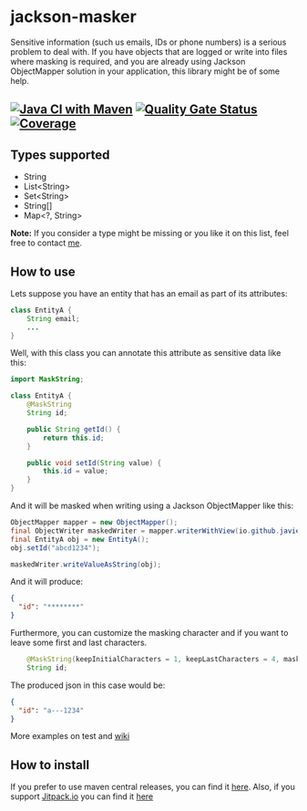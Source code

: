 # jackson-masker
Sensitive information (such us emails, IDs or phone numbers) is a serious problem 
to deal with. If you have objects that are logged or write into files where 
masking is required, and you are already using Jackson ObjectMapper solution in 
your application, this library might be of some help.

[![Java CI with Maven](https://github.com/javiercanillas/jackson-masker/actions/workflows/maven-build.yml/badge.svg)](https://github.com/javiercanillas/jackson-masker/actions/workflows/maven-build.yml)
[![Quality Gate Status](https://sonarcloud.io/api/project_badges/measure?project=javiercanillas_jackson-masker&metric=alert_status)](https://sonarcloud.io/dashboard?id=javiercanillas_jackson-masker)
[![Coverage](https://sonarcloud.io/api/project_badges/measure?project=javiercanillas_jackson-masker&metric=coverage)](https://sonarcloud.io/dashboard?id=javiercanillas_jackson-masker)
---
## Types supported
- String
- List\<String\>
- Set\<String\>
- String[]
- Map<?, String>

**Note:** If you consider a type might be missing or you like it on this list, feel free to contact [me](https://github.com/javiercanillas/jackson-masker/issues).

## How to use
Lets suppose you have an entity that has an email as part of its attributes:
```java
class EntityA {
    String email;
    ...
}
```
Well, with this class you can annotate this attribute as sensitive data like this:

```java
import MaskString;

class EntityA {
    @MaskString
    String id;

    public String getId() {
        return this.id;
    }

    public void setId(String value) {
        this.id = value;
    }
}
```
And it will be masked when writing using a Jackson ObjectMapper like this:
```java
ObjectMapper mapper = new ObjectMapper();
final ObjectWriter maskedWriter = mapper.writerWithView(io.github.javiercanillas.jackson.masker.view.Masked.class);
final EntityA obj = new EntityA();
obj.setId("abcd1234");

maskedWriter.writeValueAsString(obj);
```
And it will produce:
```json
{
  "id": "********"
}
```
Furthermore, you can customize the masking character and if you want to 
leave some first and last characters. 
```java
    @MaskString(keepInitialCharacters = 1, keepLastCharacters = 4, maskCharacter = '-')
    String id;
```

The produced json in this case would be:
```json
{
  "id": "a---1234"
}
```

More examples on test and [wiki](https://github.com/javiercanillas/jackson-masker/wiki)

## How to install
If you prefer to use maven central releases, you can find it [here](https://search.maven.org/artifact/io.github.javiercanillas/jackson-masker). Also, if you support [Jitpack.io](https://jitpack.io/) you can find it [here](https://jitpack.io/#javiercanillas/jackson-masker)

